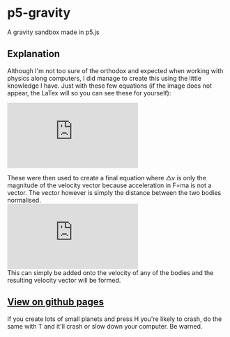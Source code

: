 # p5-gravity
A gravity sandbox made in p5.js

## Explanation
Although I'm not too sure of the orthodox and expected when working with physics along computers, I did manage to create this using the little knowledge I have. Just with these few equations (if the image does not appear, the LaTex will so you can see these for yourself):

![$ F = ma $](https://latex.codecogs.com/png.latex?F%20%3D%20ma)\
![$ F = G\frac{m_xm_y}{r} $](https://latex.codecogs.com/png.latex?F%20%3D%20G%5Cfrac%7Bm_xm_y%7D%7Br%7D)\
![$ a = \frac{\Delta v}{\Delta t} $](https://latex.codecogs.com/png.latex?a%20%3D%20%5Cfrac%7B%5CDelta%20v%7D%7B%5CDelta%20t%7D)

These were then used to create a final equation where △v is only the magnitude of the velocity vector because acceleration in F=ma is not a vector. The vector however is simply the distance between the two bodies normalised.\
![$\Delta V_x=\left[\Delta t\frac{G\frac{m_xm_y}{r}}{m_x}\right]\hat r$](https://latex.codecogs.com/png.latex?%5CDelta%20V_x%3D%5Cleft%5B%5CDelta%20t%5Cfrac%7BG%5Cfrac%7Bm_xm_y%7D%7Br%7D%7D%7Bm_x%7D%5Cright%5D%5Chat%20r)\
This can simply be added onto the velocity of any of the bodies and the resulting velocity vector will be formed.

## [View on github pages](https://kingpepsalt.github.io/p5-gravity/gravity/)

If you create lots of small planets and press H you're likely to crash, do the same with T and it'll crash or slow down your computer. Be warned.